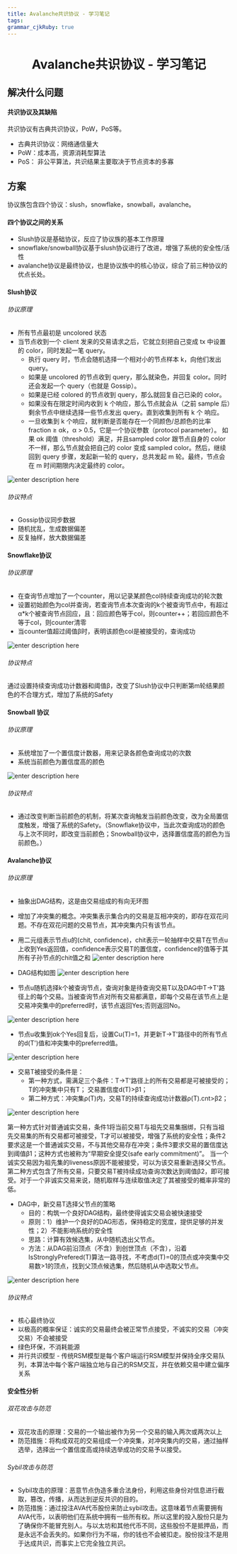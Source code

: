 ```yaml
---
title: Avalanche共识协议 - 学习笔记
tags: 
grammar_cjkRuby: true
---
```


# <center>Avalanche共识协议 - 学习笔记</center>

## 解决什么问题
#### 共识协议及其缺陷
共识协议有古典共识协议，PoW，PoS等。
- 古典共识协议：网络通信量大 
- PoW：成本高，资源消耗型算法 
- PoS： 非公平算法，共识结果主要取决于节点资本的多寡

## 方案
协议族包含四个协议：slush，snowflake，snowball，avalanche。

#### 四个协议之间的关系
- Slush协议是基础协议，反应了协议族的基本工作原理
- snowflake/snowball协议基于slush协议进行了改进，增强了系统的安全性/活性
- avalanche协议是最终协议，也是协议族中的核心协议，综合了前三种协议的优点长处。

#### Slush协议

###### 协议原理
- 所有节点最初是 uncolored 状态
- 当节点收到一个 client 发来的交易请求之后，它就立刻把自己变成 tx 中设置的 color，同时发起一笔 query。
	- 执行 query 时，节点会随机选择一个相对小的节点样本 k，向他们发出 query。
	- 如果是 uncolored 的节点收到 query，那么就染色，并回复 color。同时还会发起一个 query（也就是 Gossip）。
	- 如果是已经 colored 的节点收到 query，那么就回复自己已染的 color。
	- 如果没有在限定时间内收到 k  个响应，那么节点就会从（之前 sample 后）剩余节点中继续选择一些节点发出 query。直到收集到所有 k  个 响应。
	- 一旦收集到 k 个响应，就判断是否能存在一个同颜色/总颜色的比率 fraction ≥ αk，α > 0.5，它是一个协议参数（protocol parameter）。 如果 αk 阈值（threshold）满足，并且sampled color 跟节点自身的 color 不一样，那么节点就会把自己的 color 变成 sampled color。然后，继续回到 query 步骤，发起新一轮的 query，总共发起 m 轮。最终，节点会在 m 时间期限内决定最终的 color。

![enter description here](./images/Screenshot_from_2020-03-18_10-39-59_1.png)

###### 协议特点
- Gossip协议同步数据
- 随机扰乱，生成数据偏差
- 反复抽样，放大数据偏差

#### Snowflake协议

###### 协议原理
- 在查询节点增加了一个counter，用以记录某颜色col持续查询成功的轮次数
- 设置初始颜色为col并查询，若查询节点本次查询的k个被查询节点中，有超过α\*k个被查询节点回应，且：回应颜色等于col，则counter++；若回应颜色不等于col，则counter清零
- 当counter值超过阈值β时，表明该颜色col是被接受的，查询成功

![enter description here](./images/Screenshot_from_2020-03-18_10-39-44.png)

###### 协议特点
通过设置持续查询成功计数器和阈值β，改变了Slush协议中只判断第m轮结果颜色的不合理方式，增加了系统的Safety

#### Snowball 协议
###### 协议原理
- 系统增加了一个置信度计数器，用来记录各颜色查询成功的次数
- 系统当前颜色为置信度高的颜色

![enter description here](./images/Screenshot_from_2020-03-18_10-39-35.png)

###### 协议特点
- 通过改变判断当前颜色的机制，将某次查询触发当前颜色改变，改为全局置信度触发，增强了系统的Safety。（Snowflake协议中，当此次查询成功的颜色与上次不同时，即改变当前颜色；Snowball协议中，选择置信度高的颜色为当前颜色。）

#### Avalanche协议
###### 协议原理
- 抽象出DAG结构，这是由交易组成的有向无环图
- 增加了冲突集的概念。冲突集表示集合内的交易是互相冲突的，即存在双花问题。不存在双花问题的交易节点，其冲突集内只有该节点。
- 用二元组表示节点u的(chit, confidence)，chit表示一轮抽样中交易T在节点u上收到Yes返回值，confidence表示交易T的置信度，confidence的值等于其所有子孙节点的chit值之和
![enter description here](./images/Screenshot_from_2020-03-18_10-39-23.png)

- DAG结构如图
![enter description here](./images/Screenshot_from_2020-03-18_10-39-11.png)

- 节点u随机选择k个被查询节点，查询对象是待查询交易T以及DAG中T->T'路径上的每个交易。当被查询节点对所有交易都满意，即每个交易在该节点上是交易冲突集中的preferred时，该节点返回Yes;否则返回No。

![enter description here](./images/Screenshot_from_2020-03-18_10-39-00.png)

- 节点u收集到αk个Yes回复后，设置Cu(T)=1，并更新T->T'路径中的所有节点的d(T')值和冲突集中的preferred值。

![enter description here](./images/Screenshot_from_2020-03-18_10-38-49.png)

- 交易T被接受的条件是：
	- 第一种方式，需满足三个条件：T->T'路径上的所有交易都是可被接受的；T的冲突集中只有T； 交易置信度d(T)>β1；
	- 第二种方式：冲突集ρ(T)内，交易T的持续查询成功计数器ρ(T).cnt>β2；

![enter description here](./images/Screenshot_from_2020-03-18_10-38-37.png)

第一种方式针对普通诚实交易，条件1将当前交易T与祖先交易集捆绑，只有当祖先交易集的所有交易都可被接受，T才可以被接受，增强了系统的安全性；条件2要求这是一个普通诚实交易，不与其他交易存在冲突；条件3要求交易的置信度达到阈值β1；这种方式也被称为“早期安全提交(safe early commitment)”。
当一个诚实交易因为祖先集的liveness原因不能被接受，可以为该交易重新选择父节点。
第二种方式包含了所有交易，只要交易T被持续成功查询次数达到阈值β2，即可接受。对于一个非诚实交易来说，随机取样与连续取值决定了其被接受的概率非常的低。



- DAG中，新交易T选择父节点的策略
	- 目的：构筑一个良好DAG结构，最终使得诚实交易会被快速接受
	- 原则：1）维护一个良好的DAG形态，保持稳定的宽度，提供足够的并发性；2）不能影响系统的安全性
	- 思路：计算有效候选集，从中随机选出父节点。
	- 方法：从DAG前沿顶点（不含）到创世顶点（不含），沿着IsStronglyPrefered(T)算法一路寻找，不考虑d(T)=0的顶点或冲突集中交易数>1的顶点，找到父顶点候选集，然后随机从中选取父节点。

![enter description here](./images/Screenshot_from_2020-03-18_10-38-17.png)

###### 协议特点
- 核心最终协议
- 以极高的概率保证：诚实的交易最终会被正常节点接受，不诚实的交易（冲突交易）不会被接受
- 绿色环保，不消耗能源
- 并行共识模型 - 传统RSM模型是每个客户端运行RSM模型并保持全序交易队列，本算法中每个客户端独立地与自己的RSM交互，并在依赖交易中建立偏序关系

#### 安全性分析
###### 双花攻击与防范
- 双花攻击的原理：交易的一个输出被作为另一个交易的输入两次或两次以上
- 防范措施：将构成双花的交易组成一个冲突集，对冲突集内的交易，通过抽样选举，选择出一个置信度高或持续选举成功的交易予以接受。

###### Sybil攻击与防范
- Sybil攻击的原理：恶意节点伪造多重合法身份，利用这些身份对信息进行截取，篡改，传播，从而达到逆反共识的目的。
- 防范措施：通过投注AVA代币股份来防止sybil攻击。这意味着节点需要拥有AVA代币，以表明他们在系统中拥有一些所有权。所以这里的投入股份只是为了确保你不能冒充别人。与以太坊和其他代币不同，这些股份不是抵押品，而是永远不会丢失的。如果你行为不端，你的钱也不会被扣走。股份投注不是用于达成共识，而事实上它完全独立共识。
